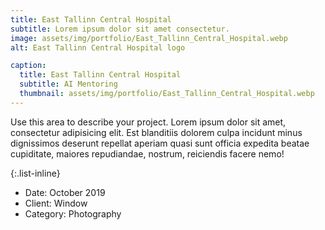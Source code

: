 ```yaml
---
title: East Tallinn Central Hospital
subtitle: Lorem ipsum dolor sit amet consectetur.
image: assets/img/portfolio/East_Tallinn_Central_Hospital.webp
alt: East Tallinn Central Hospital logo

caption:
  title: East Tallinn Central Hospital
  subtitle: AI Mentoring
  thumbnail: assets/img/portfolio/East_Tallinn_Central_Hospital.webp
---
```

Use this area to describe your project. Lorem ipsum dolor sit amet, consectetur adipisicing elit. Est blanditiis dolorem culpa incidunt minus dignissimos deserunt repellat aperiam quasi sunt officia expedita beatae cupiditate, maiores repudiandae, nostrum, reiciendis facere nemo!

{:.list-inline}
- Date: October 2019
- Client: Window
- Category: Photography

